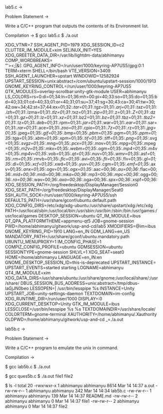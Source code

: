 lab5.c ->

Problem Statement ->

Write a C/C++ program that outputs the contents of its Environment list.

Compilation ->
$ gcc lab5.c
$ ./a.out


XDG_VTNR=7
SSH_AGENT_PID=1979
XDG_SESSION_ID=c2
CLUTTER_IM_MODULE=xim
SELINUX_INIT=YES
XDG_GREETER_DATA_DIR=/var/lib/lightdm-data/abhimanyu
COMP_WORDBREAKS= 	
"'><;|&(:
GPG_AGENT_INFO=/run/user/1000/keyring-AP7US5/gpg:0:1
TERM=xterm
SHELL=/bin/bash
VTE_VERSION=3409
SSH_AGENT_LAUNCHER=upstart
WINDOWID=12582924
UPSTART_SESSION=unix:abstract=/com/ubuntu/upstart-session/1000/1913
GNOME_KEYRING_CONTROL=/run/user/1000/keyring-AP7US5
GTK_MODULES=overlay-scrollbar:unity-gtk-module
USER=abhimanyu
LS_COLORS=rs=0:di=01;34:ln=01;36:mh=00:pi=40;33:so=01;35:do=01;35:bd=40;33;01:cd=40;33;01:or=40;31;01:su=37;41:sg=30;43:ca=30;41:tw=30;42:ow=34;42:st=37;44:ex=01;32:*.tar=01;31:*.tgz=01;31:*.arj=01;31:*.taz=01;31:*.lzh=01;31:*.lzma=01;31:*.tlz=01;31:*.txz=01;31:*.zip=01;31:*.z=01;31:*.Z=01;31:*.dz=01;31:*.gz=01;31:*.lz=01;31:*.xz=01;31:*.bz2=01;31:*.bz=01;31:*.tbz=01;31:*.tbz2=01;31:*.tz=01;31:*.deb=01;31:*.rpm=01;31:*.jar=01;31:*.war=01;31:*.ear=01;31:*.sar=01;31:*.rar=01;31:*.ace=01;31:*.zoo=01;31:*.cpio=01;31:*.7z=01;31:*.rz=01;31:*.jpg=01;35:*.jpeg=01;35:*.gif=01;35:*.bmp=01;35:*.pbm=01;35:*.pgm=01;35:*.ppm=01;35:*.tga=01;35:*.xbm=01;35:*.xpm=01;35:*.tif=01;35:*.tiff=01;35:*.png=01;35:*.svg=01;35:*.svgz=01;35:*.mng=01;35:*.pcx=01;35:*.mov=01;35:*.mpg=01;35:*.mpeg=01;35:*.m2v=01;35:*.mkv=01;35:*.webm=01;35:*.ogm=01;35:*.mp4=01;35:*.m4v=01;35:*.mp4v=01;35:*.vob=01;35:*.qt=01;35:*.nuv=01;35:*.wmv=01;35:*.asf=01;35:*.rm=01;35:*.rmvb=01;35:*.flc=01;35:*.avi=01;35:*.fli=01;35:*.flv=01;35:*.gl=01;35:*.dl=01;35:*.xcf=01;35:*.xwd=01;35:*.yuv=01;35:*.cgm=01;35:*.emf=01;35:*.axv=01;35:*.anx=01;35:*.ogv=01;35:*.ogx=01;35:*.aac=00;36:*.au=00;36:*.flac=00;36:*.mid=00;36:*.midi=00;36:*.mka=00;36:*.mp3=00;36:*.mpc=00;36:*.ogg=00;36:*.ra=00;36:*.wav=00;36:*.axa=00;36:*.oga=00;36:*.spx=00;36:*.xspf=00;36:
XDG_SESSION_PATH=/org/freedesktop/DisplayManager/Session0
XDG_SEAT_PATH=/org/freedesktop/DisplayManager/Seat0
SSH_AUTH_SOCK=/run/user/1000/keyring-AP7US5/ssh
DEFAULTS_PATH=/usr/share/gconf/ubuntu.default.path
XDG_CONFIG_DIRS=/etc/xdg/xdg-ubuntu:/usr/share/upstart/xdg:/etc/xdg
PATH=/usr/local/sbin:/usr/local/bin:/usr/sbin:/usr/bin:/sbin:/bin:/usr/games:/usr/local/games
DESKTOP_SESSION=ubuntu
QT_IM_MODULE=ibus
QT_QPA_PLATFORMTHEME=appmenu-qt5
JOB=gnome-session
PWD=/home/abhimanyu/gitwork/usp-and-cd/lab5
XMODIFIERS=@im=ibus
GNOME_KEYRING_PID=1910
LANG=en_IN
GDM_LANG=en_US
MANDATORY_PATH=/usr/share/gconf/ubuntu.mandatory.path
UBUNTU_MENUPROXY=1
IM_CONFIG_PHASE=1
COMPIZ_CONFIG_PROFILE=ubuntu
GDMSESSION=ubuntu
SESSIONTYPE=gnome-session
SHLVL=1
XDG_SEAT=seat0
HOME=/home/abhimanyu
LANGUAGE=en_IN:en
GNOME_DESKTOP_SESSION_ID=this-is-deprecated
UPSTART_INSTANCE=
UPSTART_EVENTS=started starting
LOGNAME=abhimanyu
QT4_IM_MODULE=xim
XDG_DATA_DIRS=/usr/share/ubuntu:/usr/share/gnome:/usr/local/share/:/usr/share/
DBUS_SESSION_BUS_ADDRESS=unix:abstract=/tmp/dbus-IaGjJN0beo
LESSOPEN=| /usr/bin/lesspipe %s
INSTANCE=Unity
UPSTART_JOB=unity-settings-daemon
TEXTDOMAIN=im-config
XDG_RUNTIME_DIR=/run/user/1000
DISPLAY=:0
XDG_CURRENT_DESKTOP=Unity
GTK_IM_MODULE=ibus
LESSCLOSE=/usr/bin/lesspipe %s %s
TEXTDOMAINDIR=/usr/share/locale/
COLORTERM=gnome-terminal
XAUTHORITY=/home/abhimanyu/.Xauthority
OLDPWD=/home/abhimanyu/gitwork/usp-and-cd
_=./a.out

lab5b.c ->

Problem Statement ->

Write a C/C++ program to emulate the unix ln command.

Compilation ->

$ gcc lab5b.c
$ ./a.out

$ gcc ques5b.c 
$ ./a.out file1 file2

$ ls -l
total 20
-rwxrwxr-x 1 abhimanyu abhimanyu 8614 Mar 14 14:37 a.out
-rw-rw-r-- 1 abhimanyu abhimanyu  342 Mar 14 14:34 lab5b.c
-rw-rw-r-- 1 abhimanyu abhimanyu  139 Mar 14 14:37 README.md
-rw-rw-r-- 2 abhimanyu abhimanyu    0 Mar 14 14:37 file1
-rw-rw-r-- 2 abhimanyu abhimanyu    0 Mar 14 14:37 file2
